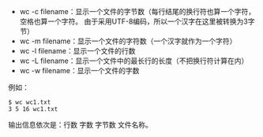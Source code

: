 * wc -c filename：显示一个文件的字节数（每行结尾的换行符也算一个字符，空格也算一个字符。 由于采用UTF-8编码，所以一个汉字在这里被转换为3字节）
* wc -m filename：显示一个文件的字符数（一个汉字就作为一个字符）
* wc -l filename：显示一个文件的行数
* wc -L filename：显示一个文件中的最长行的长度（不把换行符计算在内）
* wc -w filename：显示一个文件的字数

例如：
```
$ wc wc1.txt
3 5 16 wc1.txt
```
输出信息依次是：行数 字数 字节数 文件名称。

